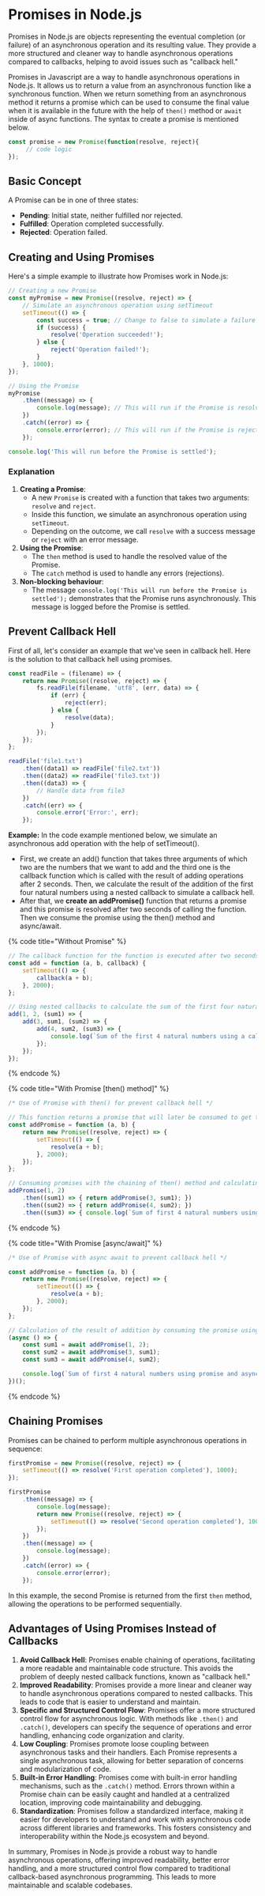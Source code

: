 # Promises in Node.js

Promises in Node.js are objects representing the eventual completion (or failure) of an asynchronous operation and its resulting value. They provide a more structured and cleaner way to handle asynchronous operations compared to callbacks, helping to avoid issues such as "callback hell."

Promises in Javascript are a way to handle asynchronous operations in Node.js. It allows us to return a value from an asynchronous function like a synchronous function. When we return something from an asynchronous method it returns a promise which can be used to consume the final value when it is available in the future with the help of `then()` method or `await` inside of async functions. The syntax to create a promise is mentioned below.

```javascript
const promise = new Promise(function(resolve, reject){
     // code logic
});
```

## **Basic Concept**

A Promise can be in one of three states:

* **Pending**: Initial state, neither fulfilled nor rejected.
* **Fulfilled**: Operation completed successfully.
* **Rejected**: Operation failed.

## **Creating and Using Promises**

Here's a simple example to illustrate how Promises work in Node.js:

```javascript
// Creating a new Promise
const myPromise = new Promise((resolve, reject) => {
    // Simulate an asynchronous operation using setTimeout
    setTimeout(() => {
        const success = true; // Change to false to simulate a failure
        if (success) {
            resolve('Operation succeeded!');
        } else {
            reject('Operation failed!');
        }
    }, 1000);
});

// Using the Promise
myPromise
    .then((message) => {
        console.log(message); // This will run if the Promise is resolved
    })
    .catch((error) => {
        console.error(error); // This will run if the Promise is rejected
    });

console.log('This will run before the Promise is settled');
```

### **Explanation**

1. **Creating a Promise**:
   * A new `Promise` is created with a function that takes two arguments: `resolve` and `reject`.
   * Inside this function, we simulate an asynchronous operation using `setTimeout`.
   * Depending on the outcome, we call `resolve` with a success message or `reject` with an error message.
2. **Using the Promise**:
   * The `then` method is used to handle the resolved value of the Promise.
   * The `catch` method is used to handle any errors (rejections).
3. **Non-blocking behaviour**:
   * The message `console.log('This will run before the Promise is settled');` demonstrates that the Promise runs asynchronously. This message is logged before the Promise is settled.

## Prevent Callback Hell

First of all, let's consider an example that we've seen in callback hell. Here is the solution to that callback hell using promises.

```javascript
const readFile = (filename) => {
    return new Promise((resolve, reject) => {
        fs.readFile(filename, 'utf8', (err, data) => {
            if (err) {
                reject(err);
            } else {
                resolve(data);
            }
        });
    });
};

readFile('file1.txt')
    .then((data1) => readFile('file2.txt'))
    .then((data2) => readFile('file3.txt'))
    .then((data3) => {
        // Handle data from file3
    })
    .catch((err) => {
        console.error('Error:', err);
    });

```

**Example:** In the code example mentioned below, we simulate an asynchronous add operation with the help of setTimeout().&#x20;

* First, we create an add() function that takes three arguments of which two are the numbers that we want to add and the third one is the callback function which is called with the result of adding operations after 2 seconds. Then, we calculate the result of the addition of the first four natural numbers using a nested callback to simulate a callback hell.
* After that, we **create an addPromise()** function that returns a promise and this promise is resolved after two seconds of calling the function. Then we consume the promise using the then() method and async/await.

{% code title="Without Promise" %}
```javascript
// The callback function for the function is executed after two seconds with the result of the addition
const add = function (a, b, callback) {
    setTimeout(() => {
        callback(a + b);
    }, 2000);
};

// Using nested callbacks to calculate the sum of the first four natural numbers.
add(1, 2, (sum1) => {
    add(3, sum1, (sum2) => {
        add(4, sum2, (sum3) => {
            console.log(`Sum of the first 4 natural numbers using a callback is ${sum3}`);  // Sum of the first 4 natural numbers using callback is 10
        });
    });
});

```
{% endcode %}

{% code title="With Promise [then() method]" %}
```javascript
/* Use of Promise with then() for prevent callback hell */

// This function returns a promise that will later be consumed to get the result of the addition
const addPromise = function (a, b) {
    return new Promise((resolve, reject) => {
        setTimeout(() => {
            resolve(a + b);
        }, 2000);
    });
};

// Consuming promises with the chaining of then() method and calculating the result
addPromise(1, 2)
    .then((sum1) => { return addPromise(3, sum1); })
    .then((sum2) => { return addPromise(4, sum2); })
    .then((sum3) => { console.log(`Sum of first 4 natural numbers using promise and then() is ${sum3}`); });
```
{% endcode %}

{% code title="With Promise [async/await]" %}
```javascript
/* Use of Promise with async await to prevent callback hell */

const addPromise = function (a, b) {
    return new Promise((resolve, reject) => {
        setTimeout(() => {
            resolve(a + b);
        }, 2000);
    });
};

// Calculation of the result of addition by consuming the promise using async/await
(async () => {
    const sum1 = await addPromise(1, 2);
    const sum2 = await addPromise(3, sum1);
    const sum3 = await addPromise(4, sum2);

    console.log(`Sum of first 4 natural numbers using promise and async/await is ${sum3}`);
})();
```
{% endcode %}

## **Chaining Promises**

Promises can be chained to perform multiple asynchronous operations in sequence:

```javascript
firstPromise = new Promise((resolve, reject) => {
    setTimeout(() => resolve('First operation completed'), 1000);
});

firstPromise
    .then((message) => {
        console.log(message);
        return new Promise((resolve, reject) => {
            setTimeout(() => resolve('Second operation completed'), 1000);
        });
    })
    .then((message) => {
        console.log(message);
    })
    .catch((error) => {
        console.error(error);
    });
```

In this example, the second Promise is returned from the first `then` method, allowing the operations to be performed sequentially.

## Advantages of Using Promises Instead of Callbacks

1. **Avoid Callback Hell**: Promises enable chaining of operations, facilitating a more readable and maintainable code structure. This avoids the problem of deeply nested callback functions, known as "callback hell."
2. **Improved Readability**: Promises provide a more linear and cleaner way to handle asynchronous operations compared to nested callbacks. This leads to code that is easier to understand and maintain.
3. **Specific and Structured Control Flow**: Promises offer a more structured control flow for asynchronous logic. With methods like `.then()` and `.catch()`, developers can specify the sequence of operations and error handling, enhancing code organization and clarity.
4. **Low Coupling**: Promises promote loose coupling between asynchronous tasks and their handlers. Each Promise represents a single asynchronous task, allowing for better separation of concerns and modularization of code.
5. **Built-in Error Handling**: Promises come with built-in error handling mechanisms, such as the `.catch()` method. Errors thrown within a Promise chain can be easily caught and handled at a centralized location, improving code maintainability and debugging.
6. **Standardization**: Promises follow a standardized interface, making it easier for developers to understand and work with asynchronous code across different libraries and frameworks. This fosters consistency and interoperability within the Node.js ecosystem and beyond.

In summary, Promises in Node.js provide a robust way to handle asynchronous operations, offering improved readability, better error handling, and a more structured control flow compared to traditional callback-based asynchronous programming. This leads to more maintainable and scalable codebases.
